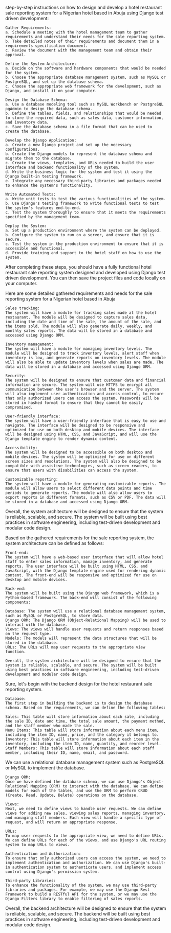 step-by-step instructions on how to design and develop a hotel restaurant sale reporting system for a Nigerian hotel based in Abuja using Django test driven development:

    Gather Requirements:
    a. Schedule a meeting with the hotel management team to gather requirements and understand their needs for the sale reporting system.
    b. Take detailed notes of their requirements and document them in a requirements specification document.
    c. Review the document with the management team and obtain their approval.

    Define the System Architecture:
    a. Decide on the software and hardware components that would be needed for the system.
    b. Choose the appropriate database management system, such as MySQL or PostgreSQL, and set up the database schema.
    c. Choose the appropriate web framework for the development, such as Django, and install it on your computer.

    Design the Database Schema:
    a. Use a database modeling tool such as MySQL Workbench or PostgreSQL pgAdmin to design the database schema.
    b. Define the tables, fields, and relationships that would be needed to store the required data, such as sales data, customer information, and inventory data.
    c. Save the database schema in a file format that can be used to create the database.

    Develop the Django Application:
    a. Create a new Django project and set up the necessary configurations.
    b. Create the Django models to represent the database schema and migrate them to the database.
    c. Create the views, templates, and URLs needed to build the user interface and backend functionality of the system.
    d. Write the business logic for the system and test it using the Django built-in testing framework.
    e. Integrate any necessary third-party libraries and packages needed to enhance the system's functionality.

    Write Automated Tests:
    a. Write unit tests to test the various functionalities of the system.
    b. Use Django's testing framework to write functional tests to test the system's features end-to-end.
    c. Test the system thoroughly to ensure that it meets the requirements specified by the management team.

    Deploy the System:
    a. Set up a production environment where the system can be deployed.
    b. Configure the system to run on a server, and ensure that it is secure.
    c. Test the system in the production environment to ensure that it is accessible and functional.
    d. Provide training and support to the hotel staff on how to use the system.

After completing these steps, you should have a fully functional hotel restaurant sale reporting system designed and developed using Django test driven development. You can then save the project files and code locally on your computer.


Here are some detailed gathered requirements and needs for the sale reporting system for a Nigerian hotel based in Abuja

    Sales tracking:
    The system will have a module for tracking sales made at the hotel restaurant. The module will be designed to capture sales data, including the date and time of the sale, the amount of the sale, and the items sold. The module will also generate daily, weekly, and monthly sales reports. The data will be stored in a database and accessed using Django ORM.

    Inventory management:
    The system will have a module for managing inventory levels. The module will be designed to track inventory levels, alert staff when inventory is low, and generate reports on inventory levels. The module will also be able to update inventory levels when sales are made. The data will be stored in a database and accessed using Django ORM.

    Security:
    The system will be designed to ensure that customer data and financial information are secure. The system will use HTTPS to encrypt all communication between the user's browser and the server. The system will also implement user authentication and access control, to ensure that only authorized users can access the system. Passwords will be stored in hashed format to ensure that they cannot be easily compromised.

    User-friendly interface:
    The system will have a user-friendly interface that is easy to use and navigate. The interface will be designed to be responsive and optimized for use on both desktop and mobile devices. The interface will be designed using HTML, CSS, and JavaScript, and will use the Django template engine to render dynamic content.

    Accessibility:
    The system will be designed to be accessible on both desktop and mobile devices. The system will be optimized for use on different screen sizes and resolutions. The system will also be designed to be compatible with assistive technologies, such as screen readers, to ensure that users with disabilities can access the system.

    Customizable reporting:
    The system will have a module for generating customizable reports. The module will allow users to select different data points and time periods to generate reports. The module will also allow users to export reports in different formats, such as CSV or PDF. The data will be stored in a database and accessed using Django ORM.

Overall, the system architecture will be designed to ensure that the system is reliable, scalable, and secure. The system will be built using best practices in software engineering, including test-driven development and modular code design.


Based on the gathered requirements for the sale reporting system, the system architecture can be defined as follows:

    Front-end:
    The system will have a web-based user interface that will allow hotel staff to enter sales information, manage inventory, and generate reports. The user interface will be built using HTML, CSS, and JavaScript, with the Django template engine used for rendering dynamic content. The front-end will be responsive and optimized for use on desktop and mobile devices.

    Back-end:
    The system will be built using the Django web framework, which is a Python-based framework. The back-end will consist of the following components:

    Database: The system will use a relational database management system, such as MySQL or PostgreSQL, to store data.
    Django ORM: The Django ORM (Object-Relational Mapping) will be used to interact with the database.
    Views: The views will handle user requests and return responses based on the request type.
    Models: The models will represent the data structures that will be stored in the database.
    URLs: The URLs will map user requests to the appropriate view function.

    Overall, the system architecture will be designed to ensure that the system is reliable, scalable, and secure. The system will be built using best practices in software engineering, including test-driven development and modular code design.

Sure, let's begin with the backend design for the hotel restaurant sale reporting system.

    Database:
    The first step in building the backend is to design the database schema. Based on the requirements, we can define the following tables:

    Sales: This table will store information about each sale, including the sale ID, date and time, the total sale amount, the payment method, and the staff member who made the sale.
    Menu Items: This table will store information about each menu item, including the item ID, name, price, and the category it belongs to.
    Inventory: This table will store information about each item in the inventory, including the item ID, name, quantity, and reorder level.
    Staff Members: This table will store information about each staff member, including their ID, name, email, and password.

We can use a relational database management system such as PostgreSQL or MySQL to implement the database.

    Django ORM:
    Once we have defined the database schema, we can use Django's Object-Relational Mapping (ORM) to interact with the database. We can define models for each of the tables, and use the ORM to perform CRUD (Create, Read, Update, Delete) operations on the database.

    Views:
    Next, we need to define views to handle user requests. We can define views for adding new sales, viewing sales reports, managing inventory, and managing staff members. Each view will handle a specific type of request, and will return an appropriate response.

    URLs:
    To map user requests to the appropriate view, we need to define URLs. We can define URLs for each of the views, and use Django's URL routing system to map URLs to views.

    Authentication and Authorization:
    To ensure that only authorized users can access the system, we need to implement authentication and authorization. We can use Django's built-in authentication system to authenticate users, and implement access control using Django's permission system.

    Third-party Libraries:
    To enhance the functionality of the system, we may use third-party libraries and packages. For example, we may use the Django Rest Framework to build a RESTful API for the system, or we may use the Django Filters library to enable filtering of sales reports.

Overall, the backend architecture will be designed to ensure that the system is reliable, scalable, and secure. The backend will be built using best practices in software engineering, including test-driven development and modular code design.